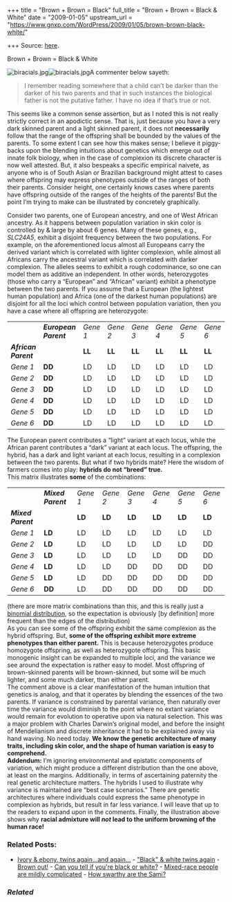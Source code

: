 +++
title = "Brown + Brown = Black"
full_title = "Brown + Brown = Black & White"
date = "2009-01-05"
upstream_url = "https://www.gnxp.com/WordPress/2009/01/05/brown-brown-black-white/"

+++
Source: [here](https://www.gnxp.com/WordPress/2009/01/05/brown-brown-black-white/).

Brown + Brown = Black & White

![biracials.jpg](https://i0.wp.com/blogs.discovermagazine.com/gnxp/files/biracials.jpg?resize=300%2C289)![biracials.jpg](https://i0.wp.com/blogs.discovermagazine.com/gnxp/files/biracials.jpg?resize=300%2C289)A commenter below sayeth:

> I remember reading somewhere that a child can’t be darker than the darker of his two parents and that in such instances the biological father is not the putative father. I have no idea if that’s true or not.

This seems like a common sense assertion, but as I noted this is not really strictly correct in an apodictic sense. That is, just because you have a very dark skinned parent and a light skinned parent, it does not **necessarily** follow that the range of the offspring shall be bounded by the values of the parents. To some extent I can see how this makes sense; I believe it piggy-backs upon the blending intuitions about genetics which emerge out of innate folk biology, when in the case of complexion its discrete character is now well attested. But, it also bespeaks a specific empirical naivete, as anyone who is of South Asian or Brazilian background might attest to cases where offspring may express phenotypes outside of the ranges of both their parents. Consider height, one certainly knows cases where parents have offspring outside of the ranges of the heights of the parents! But the point I’m trying to make can be illustrated by concretely graphically.

  
Consider two parents, one of European ancestry, and one of West African ancestry. As it happens between population variation in skin color is controlled by & large by about 6 genes. Many of these genes, e.g., *SLC24A5*, exhibit a disjoint frequency between the two populations. For example, on the aforementioned locus almost all Europeans carry the derived variant which is correlated with lighter complexion, while almost all Africans carry the ancestral variant which is correlated with darker complexion. The alleles seems to exhibit a rough codominance, so one can model them as additive an independent. In other words, heterozygotes (those who carry a “European” and “African” variant) exhibit a phenotype between the two parents. If you assume that a European (the lightest human population) and Africa (one of the darkest human populations) are disjoint for all the loci which control between population variation, then you have a case where all offspring are heterozygote:

|                      |                       |          |          |          |          |          |          |
|----------------------|-----------------------|----------|----------|----------|----------|----------|----------|
|                     | ***European Parent*** | *Gene 1* | *Gene 2* | *Gene 3* | *Gene 4* | *Gene 5* | *Gene 6* |
| ***African Parent*** |                      | **LL**   | **LL**   | **LL**   | **LL**   | **LL**   | **LL**   |
| *Gene 1*             | **DD**                | LD       | LD       | LD       | LD       | LD       | LD       |
| *Gene 2*             | **DD**                | LD       | LD       | LD       | LD       | LD       | LD       |
| *Gene 3*             | **DD**                | LD       | LD       | LD       | LD       | LD       | LD       |
| *Gene 4*             | **DD**                | LD       | LD       | LD       | LD       | LD       | LD       |
| *Gene 5*             | **DD**                | LD       | LD       | LD       | LD       | LD       | LD       |
| *Gene 6*             | **DD**                | LD       | LD       | LD       | LD       | LD       | LD       |

The European parent contributes a “light” variant at each locus, while the African parent contributes a “dark” variant at each locus. The offspring, the hybrid, has a dark and light variant at each locus, resulting in a complexion between the two parents. But what if two hybrids mate? Here the wisdom of farmers comes into play: **hybrids do not “breed” true.**  
This matrix illustrates **some** of the combinations:

|                    |                    |          |          |          |          |          |          |
|--------------------|--------------------|----------|----------|----------|----------|----------|----------|
|                   | ***Mixed Parent*** | *Gene 1* | *Gene 2* | *Gene 3* | *Gene 4* | *Gene 5* | *Gene 6* |
| ***Mixed Parent*** |                   | **LD**   | **LD**   | **LD**   | **LD**   | **LD**   | **LD**   |
| *Gene 1*           | **LD**             | LD       | LD       | LD       | LD       | LD       | LD       |
| *Gene 2*           | **LD**             | LD       | LD       | LD       | LD       | LD       | DD       |
| *Gene 3*           | **LD**             | LD       | LD       | LD       | LD       | DD       | DD       |
| *Gene 4*           | **LD**             | LD       | LD       | DD       | DD       | DD       | DD       |
| *Gene 5*           | **LD**             | LD       | DD       | DD       | DD       | DD       | DD       |
| *Gene 6*           | **DD**             | LD       | DD       | DD       | DD       | DD       | DD       |

(there are more matrix combinations than this, and this is really just a [binomial distribution](https://en.wikipedia.org/wiki/Binomial_distribution), so the expectation is obviously \[by definition\] more frequent than the edges of the distribution)  
As you can see some of the offspring exhibit the same complexion as the hybrid offspring. But, **some of the offspring exhibit more extreme phenotypes than either parent.** This is because heterozygotes produce homozygote offspring, as well as heterozygote offspring. This basic monogenic insight can be expanded to multiple loci, and the variance we see around the expectation is rather easy to model. Most offspring of brown-skinned parents will be brown-skinned, but some will be much lighter, and some much darker, than either parent.  
The comment above is a clear manifestation of the human intuition that genetics is analog, and that it operates by blending the essences of the two parents. If variance is constrained by parental variance, then naturally over time the variance would diminish to the point where no extant variance would remain for evolution to operative upon via natural selection. This was a major problem with Charles Darwin’s original model, and before the insight of Mendelianism and discrete inheritance it had to be explained away via hand waving. No need today. **We know the genetic architecture of many traits, including skin color, and the shape of human variation is easy to comprehend.**  
**Addendum:** I’m ignoring environmental and epistatic components of variation, which might produce a different distribution than the one above, at least on the margins. Additionally, in terms of ascertaining paternity the real genetic architecture matters. The hybrids I used to illustrate why variance is maintained are “best case scenarios.” There are genetic architectures where individuals could express the same phenotype in complexion as hybrids, but result in far less variance. I will leave that up to the readers to expand upon in the comments. Finally, the illustration above shows why **racial admixture will *not* lead to the uniform browning of the human race!**

### Related Posts:

- [Ivory & ebony, twins again...and
  again...](https://www.gnxp.com/WordPress/2006/10/27/ivory-ebony-twins-again-and-again/) - ["Black" & white twins
  again](https://www.gnxp.com/WordPress/2006/10/22/black-white-twins-again/) - [Brown out!](https://www.gnxp.com/WordPress/2007/11/20/brown-out/) - [Can you tell if you're black or
  white?](https://www.gnxp.com/WordPress/2006/09/27/can-you-tell-if-youre-black-or-white/) - [Mixed-race people are mildly
  complicated](https://www.gnxp.com/WordPress/2011/10/05/mixed-race-people-are-mildly-complicated/) - [How swarthy are the
  Sami?](https://www.gnxp.com/WordPress/2007/07/10/how-swarthy-are-the-sami/)

### *Related*

[](https://www.addtoany.com/add_to/facebook?linkurl=https%3A%2F%2Fwww.gnxp.com%2FWordPress%2F2009%2F01%2F05%2Fbrown-brown-black-white%2F&linkname=Brown%20%2B%20Brown%20%3D%20Black%20%26%20White "Facebook")[](https://www.addtoany.com/add_to/twitter?linkurl=https%3A%2F%2Fwww.gnxp.com%2FWordPress%2F2009%2F01%2F05%2Fbrown-brown-black-white%2F&linkname=Brown%20%2B%20Brown%20%3D%20Black%20%26%20White "Twitter")[](https://www.addtoany.com/add_to/email?linkurl=https%3A%2F%2Fwww.gnxp.com%2FWordPress%2F2009%2F01%2F05%2Fbrown-brown-black-white%2F&linkname=Brown%20%2B%20Brown%20%3D%20Black%20%26%20White "Email")[](https://www.addtoany.com/share)
